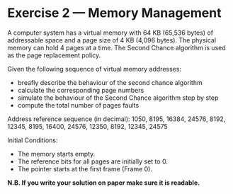 # Exercise 2 — Memory Management

A computer system has a virtual memory with 64 KB (65,536 bytes) of addressable space and a page size of 4 KB (4,096 bytes). The physical memory can hold 4 pages at a time. The Second Chance algorithm is used as the page replacement policy.

Given the following sequence of virtual memory addresses:

* breafly describe the behaviour of the second chance algorithm
* calculate the corresponding page numbers 
* simulate the behaviour of the Second Chance algorithm step by step
* compute the total number of pages faults

Address reference sequence (in decimal):
1050, 8195, 16384, 24576, 8192, 12345, 8195, 16400, 24576, 12350, 8192, 12345, 24575

Initial Conditions:

* The memory starts empty.
* The reference bits for all pages are initially set to 0.
* The pointer starts at the first frame (Frame 0).

**N.B. If you write your solution on paper make sure it is readable.**